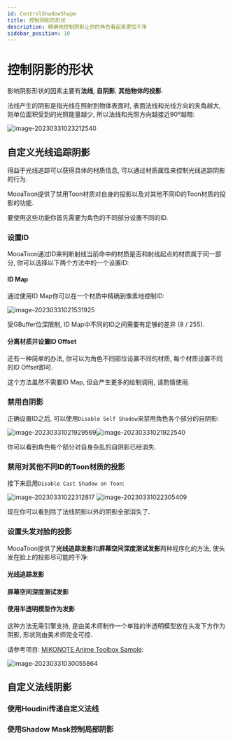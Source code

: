 ```yaml
---
id: ControlShadowShape
title: 控制阴影的形状
description: 精确地控制阴影让你的角色看起来更加干净
sidebar_position: 10
---
```


# 控制阴影的形状

影响阴影形状的因素主要有**法线**, **自阴影**, **其他物体的投影**.

法线产生的阴影是指光线在照射到物体表面时, 表面法线和光线方向的夹角越大, 则单位面积受到的光照能量越少, 所以法线和光照方向越接近90º越暗:

![image-20230331023212540](./assets/image-20230331023212540.png)

## 自定义光线追踪阴影

得益于光线追踪可以获得具体的材质信息, 可以通过材质属性来控制光线追踪阴影的行为.

MooaToon提供了禁用Toon材质对自身的投影以及对其他不同ID的Toon材质的投影的功能.

要使用这些功能你首先需要为角色的不同部分设置不同的ID.

### 设置ID

MooaToon通过ID来判断射线当前命中的材质是否和射线起点的材质属于同一部分, 你可以选择以下两个方法中的一个设置ID:

#### ID Map

通过使用ID Map你可以在一个材质中精确到像素地控制ID:

![image-20230331021531925](./assets/image-20230331021531925.png)

受GBuffer位深限制, ID Map中不同的ID之间需要有足够的差异 (8 / 255).

#### 分离材质并设置ID Offset

还有一种简单的办法, 你可以为角色不同部位设置不同的材质, 每个材质设置不同的ID Offset即可.

这个方法虽然不需要ID Map, 但会产生更多的绘制调用, 请酌情使用.

### 禁用自阴影

正确设置ID之后, 可以使用`Disable Self Shadow`来禁用角色各个部分的自阴影:

![image-20230331021929569](./assets/image-20230331021929569.png)![image-20230331021922540](./assets/image-20230331021922540.png)

你可以看到角色每个部分对自身杂乱的自阴影已经消失.

### 禁用对其他不同ID的Toon材质的投影

接下来启用`Disable Cast Shadow on Toon`:

![image-20230331022312817](./assets/image-20230331022312817.png)
![image-20230331022305409](./assets/image-20230331022305409.png)


现在你可以看到除了法线阴影以外的阴影全部消失了.

### 设置头发对脸的投影

MooaToon提供了**光线追踪发影**和**屏幕空间深度测试发影**两种程序化的方法, 使头发在脸上的投影尽可能的干净:

#### 光线追踪发影



#### 屏幕空间深度测试发影



#### 使用半透明模型作为发影

这种方法无需引擎支持, 是由美术师制作一个单独的半透明模型放在头发下方作为阴影, 形状则由美术师完全可控.

请参考项目: [MIKONOTE Anime Toolbox Sample](https://assetstore.unity.com/packages/templates/tutorials/mikonote-anime-toolbox-sample-237176):

![image-20230331030055864](./assets/image-20230331030055864.png)

## 自定义法线阴影



### 使用Houdini传递自定义法线



### 使用Shadow Mask控制局部阴影

